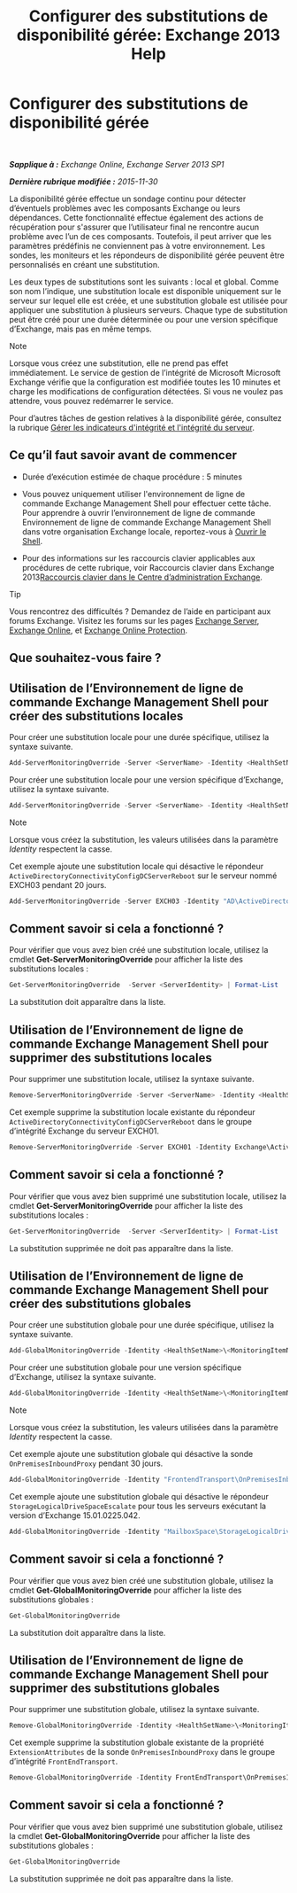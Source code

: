 ﻿---
title: 'Configurer des substitutions de disponibilité gérée: Exchange 2013 Help'
TOCTitle: Configurer des substitutions de disponibilité gérée
ms:assetid: c8f315b3-1d5e-4ad9-8bea-9c3a4a13ebfc
ms:mtpsurl: https://technet.microsoft.com/fr-fr/library/Dn482055(v=EXCHG.150)
ms:contentKeyID: 59890420
ms.date: 05/23/2018
mtps_version: v=EXCHG.150
ms.translationtype: MT
---

# Configurer des substitutions de disponibilité gérée

 

_**Sapplique à :** Exchange Online, Exchange Server 2013 SP1_

_**Dernière rubrique modifiée :** 2015-11-30_

La disponibilité gérée effectue un sondage continu pour détecter d’éventuels problèmes avec les composants Exchange ou leurs dépendances. Cette fonctionnalité effectue également des actions de récupération pour s'assurer que l’utilisateur final ne rencontre aucun problème avec l’un de ces composants. Toutefois, il peut arriver que les paramètres prédéfinis ne conviennent pas à votre environnement. Les sondes, les moniteurs et les répondeurs de disponibilité gérée peuvent être personnalisés en créant une substitution.

Les deux types de substitutions sont les suivants : local et global. Comme son nom l’indique, une substitution locale est disponible uniquement sur le serveur sur lequel elle est créée, et une substitution globale est utilisée pour appliquer une substitution à plusieurs serveurs. Chaque type de substitution peut être créé pour une durée déterminée ou pour une version spécifique d’Exchange, mais pas en même temps.

> [!NOTE]
> Lorsque vous créez une substitution, elle ne prend pas effet immédiatement. Le service de gestion de l’intégrité de Microsoft Microsoft Exchange vérifie que la configuration est modifiée toutes les 10 minutes et charge les modifications de configuration détectées. Si vous ne voulez pas attendre, vous pouvez redémarrer le service.


Pour d’autres tâches de gestion relatives à la disponibilité gérée, consultez la rubrique [Gérer les indicateurs d'intégrité et l'intégrité du serveur](manage-health-sets-and-server-health-exchange-2013-help.md).

## Ce qu’il faut savoir avant de commencer

  - Durée d’exécution estimée de chaque procédure : 5 minutes

  - Vous pouvez uniquement utiliser l'environnement de ligne de commande Exchange Management Shell pour effectuer cette tâche. Pour apprendre à ouvrir l’environnement de ligne de commande Environnement de ligne de commande Exchange Management Shell dans votre organisation Exchange locale, reportez-vous à [Ouvrir le Shell](https://technet.microsoft.com/fr-fr/library/dd638134\(v=exchg.150\)).

  - Pour des informations sur les raccourcis clavier applicables aux procédures de cette rubrique, voir Raccourcis clavier dans Exchange 2013[Raccourcis clavier dans le Centre d’administration Exchange](keyboard-shortcuts-in-the-exchange-admin-center-exchange-online-protection-help.md).

> [!TIP]
> Vous rencontrez des difficultés ? Demandez de l’aide en participant aux forums Exchange. Visitez les forums sur les pages <a href="https://go.microsoft.com/fwlink/p/?linkid=60612">Exchange Server</a>, <a href="https://go.microsoft.com/fwlink/p/?linkid=267542">Exchange Online</a>, et <a href="https://go.microsoft.com/fwlink/p/?linkid=285351">Exchange Online Protection</a>.


## Que souhaitez-vous faire ?

## Utilisation de l’Environnement de ligne de commande Exchange Management Shell pour créer des substitutions locales

Pour créer une substitution locale pour une durée spécifique, utilisez la syntaxe suivante.

```powershell
Add-ServerMonitoringOverride -Server <ServerName> -Identity <HealthSetName>\<MonitoringItemName>[\<TargetResource>] -ItemType <Probe | Monitor | Responder | Maintenance> -PropertyName <PropertyName> -PropertyValue <Value> -Duration <dd.hh:mm:ss>
```

Pour créer une substitution locale pour une version spécifique d’Exchange, utilisez la syntaxe suivante.

```powershell
Add-ServerMonitoringOverride -Server <ServerName> -Identity <HealthSetName>\<MonitoringItemName>[\<TargetResource>] -ItemType <Probe | Monitor | Responder | Maintenance> -PropertyName <PropertyName> -PropertyValue <Value> -Version <15.01.xxxx.xxx>
```

> [!NOTE]
> Lorsque vous créez la substitution, les valeurs utilisées dans la paramètre <em>Identity</em> respectent la casse.


Cet exemple ajoute une substitution locale qui désactive le répondeur `ActiveDirectoryConnectivityConfigDCServerReboot` sur le serveur nommé EXCH03 pendant 20 jours.

```powershell
Add-ServerMonitoringOverride -Server EXCH03 -Identity "AD\ActiveDirectoryConnectivityConfigDCServerReboot" -ItemType Responder -PropertyName Enabled -PropertyValue 0 -Duration 20.00:00:00
```

## Comment savoir si cela a fonctionné ?

Pour vérifier que vous avez bien créé une substitution locale, utilisez la cmdlet **Get-ServerMonitoringOverride** pour afficher la liste des substitutions locales :

```powershell
Get-ServerMonitoringOverride  -Server <ServerIdentity> | Format-List
```

La substitution doit apparaître dans la liste.

## Utilisation de l’Environnement de ligne de commande Exchange Management Shell pour supprimer des substitutions locales

Pour supprimer une substitution locale, utilisez la syntaxe suivante.

```powershell
Remove-ServerMonitoringOverride -Server <ServerName> -Identity <HealthSetName>\<MonitoringItemName>[\<TargetResource>] -ItemType <ExistingItemTypeValue> -PropertyName <PropertytoRemove>
```

Cet exemple supprime la substitution locale existante du répondeur `ActiveDirectoryConnectivityConfigDCServerReboot` dans le groupe d’intégrité Exchange du serveur EXCH01.

```powershell
Remove-ServerMonitoringOverride -Server EXCH01 -Identity Exchange\ActiveDirectoryConnectivityConfigDCServerReboot -ItemType Responder -PropertyName Enabled
```

## Comment savoir si cela a fonctionné ?

Pour vérifier que vous avez bien supprimé une substitution locale, utilisez la cmdlet **Get-ServerMonitoringOverride** pour afficher la liste des substitutions locales :

```powershell
Get-ServerMonitoringOverride  -Server <ServerIdentity> | Format-List
```

La substitution supprimée ne doit pas apparaître dans la liste.

## Utilisation de l’Environnement de ligne de commande Exchange Management Shell pour créer des substitutions globales

Pour créer une substitution globale pour une durée spécifique, utilisez la syntaxe suivante.

```powershell
Add-GlobalMonitoringOverride -Identity <HealthSetName>\<MonitoringItemName>[\<TargetResource>] -ItemType <Probe | Monitor | Responder | Maintenance> -PropertyName <PropertytoOverride> -PropertyValue <NewPropertyValue> -Duration <dd.hh:mm:ss>
```

Pour créer une substitution globale pour une version spécifique d’Exchange, utilisez la syntaxe suivante.

```powershell
Add-GlobalMonitoringOverride -Identity <HealthSetName>\<MonitoringItemName>[\<TargetResource>] -ItemType <Probe | Monitor | Responder | Maintenance> -PropertyName <PropertytoOverride> -PropertyValue <NewPropertyValue> -ApplyVersion <15.01.xxxx.xxx>
```

> [!NOTE]
> Lorsque vous créez la substitution, les valeurs utilisées dans la paramètre <em>Identity</em> respectent la casse.


Cet exemple ajoute une substitution globale qui désactive la sonde `OnPremisesInboundProxy` pendant 30 jours.

```powershell
Add-GlobalMonitoringOverride -Identity "FrontendTransport\OnPremisesInboundProxy" -ItemType Probe -PropertyName Enabled -PropertyValue 0 -Duration 30.00:00:00
```

Cet exemple ajoute une substitution globale qui désactive le répondeur `StorageLogicalDriveSpaceEscalate` pour tous les serveurs exécutant la version d’Exchange 15.01.0225.042.

```powershell
Add-GlobalMonitoringOverride -Identity "MailboxSpace\StorageLogicalDriveSpaceEscalate" -PropertyName Enabled -PropertyValue 0 -ItemType Responder -ApplyVersion "15.01.0225.042"
```

## Comment savoir si cela a fonctionné ?

Pour vérifier que vous avez bien créé une substitution globale, utilisez la cmdlet **Get-GlobalMonitoringOverride** pour afficher la liste des substitutions globales :

```powershell
Get-GlobalMonitoringOverride
```

La substitution doit apparaître dans la liste.

## Utilisation de l’Environnement de ligne de commande Exchange Management Shell pour supprimer des substitutions globales

Pour supprimer une substitution globale, utilisez la syntaxe suivante.

```powershell
Remove-GlobalMonitoringOverride -Identity <HealthSetName>\<MonitoringItemName>[\<TargetResource>] -ItemType <ExistingItemTypeValue> -PropertyName <OverriddenProperty>
```

Cet exemple supprime la substitution globale existante de la propriété `ExtensionAttributes` de la sonde `OnPremisesInboundProxy` dans le groupe d’intégrité `FrontEndTransport`.

```powershell
Remove-GlobalMonitoringOverride -Identity FrontEndTransport\OnPremisesInboundProxy -ItemType Probe -PropertyName ExtensionAttributes
```

## Comment savoir si cela a fonctionné ?

Pour vérifier que vous avez bien supprimé une substitution globale, utilisez la cmdlet **Get-GlobalMonitoringOverride** pour afficher la liste des substitutions globales :

```powershell
Get-GlobalMonitoringOverride
```

La substitution supprimée ne doit pas apparaître dans la liste.

